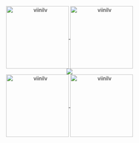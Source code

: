 </div>
  <div align="center">
  <a href="https://www.instagram.com/viinilv/"> 
      <img align="center" alt="viinilv" height="170" width="170" src="https://cdn.discordapp.com/attachments/916375412949528618/944139067803721728/240836407288fe134e9591f627087258.jpg">
  </a>
  <a href="https://www.instagram.com/viinilv/">
  <img align="center" alt="viinilv" height="170" width="170" src="https://cdn.discordapp.com/attachments/916375412949528618/944138597659975680/62f1e7855ec72228b9943dc5c865a5f3.jpg">
  </a>  
  </div>

<div align="center">
  <a href="https://github.com/luisviniciuslv">
  <img height="" src="https://github-readme-stats.vercel.app/api/top-langs/?username=luisviniciuslv&layout=compact&langs_count=7&theme=dracula"/>
</div>
  
</div>
  <div align="center">
  <a href="https://www.instagram.com/viinilv/"> 
      <img align="center" alt="viinilv" height="170" width="170" src="https://wallpapercave.com/dwp1x/wp10229085.jpg">
  </a>
  <a href="https://www.instagram.com/viinilv/">
  <img align="center" alt="viinilv" height="170" width="170" src="https://cdn.discordapp.com/attachments/916375412949528618/944138342226858045/acf6e0e16ecab2d9dce4f80a2a5d5435.jpg">
  </a>  
  </div>
  
  

